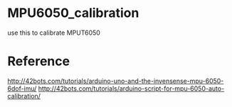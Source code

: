 # MPU6050_calibration
  use this to calibrate MPUT6050

# Reference
  http://42bots.com/tutorials/arduino-uno-and-the-invensense-mpu-6050-6dof-imu/
  http://42bots.com/tutorials/arduino-script-for-mpu-6050-auto-calibration/
